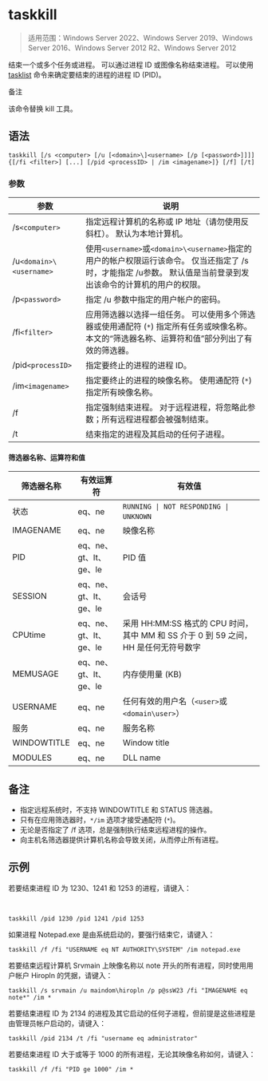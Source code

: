# taskkill

> 适用范围：Windows Server 2022、Windows Server 2019、Windows Server 2016、Windows Server 2012 R2、Windows Server 2012

结束一个或多个任务或进程。 可以通过进程 ID 或图像名称结束进程。 可以使用 [tasklist](https://learn.microsoft.com/zh-cn/windows-server/administration/windows-commands/tasklist) 命令来确定要结束的进程的进程 ID (PID)。

 备注

该命令替换 kill 工具。

## 语法

```
taskkill [/s <computer> [/u [<domain>\]<username> [/p [<password>]]]] {[/fi <filter>] [...] [/pid <processID> | /im <imagename>]} [/f] [/t]
```

### 参数

|参数|说明|
| --------| --------------------------------------------------------------------------------------------------------------------------------------------------|
|/s`<computer>`​|指定远程计算机的名称或 IP 地址（请勿使用反斜杠）。 默认为本地计算机。|
|/u`<domain>\<username>`​|使用`<username>`​或`<domain>\<username>`​指定的用户的帐户权限运行该命令。 仅当还指定了 /s时，才能指定 /u参数。 默认值是当前登录到发出该命令的计算机的用户的权限。|
|/p`<password>`​|指定 /u 参数中指定的用户帐户的密码。|
|/fi`<filter>`​|应用筛选器以选择一组任务。 可以使用多个筛选器或使用通配符 (`*`​) 指定所有任务或映像名称。 本文的“筛选器名称、运算符和值”部分列出了有效的筛选器。|
|/pid`<processID>`​|指定要终止的进程的进程 ID。|
|/im`<imagename>`​|指定要终止的进程的映像名称。 使用通配符 (`*`​) 指定所有映像名称。|
|/f|指定强制结束进程。 对于远程进程，将忽略此参数；所有远程进程都会被强制结束。|
|/t|结束指定的进程及其启动的任何子进程。|

#### 筛选器名称、运算符和值

|筛选器名称|有效运算符|有效值|
| -------------| ------------------------| -------------------------------------------------------------------------------------|
|状态|eq、ne|​`RUNNING \| NOT RESPONDING \| UNKNOWN`​|
|IMAGENAME|eq、ne|映像名称|
|PID|eq、ne、gt、lt、ge、le|PID 值|
|SESSION|eq、ne、gt、lt、ge、le|会话号|
|CPUtime|eq、ne、gt、lt、ge、le|采用 HH:MM:SS 格式的 CPU 时间，其中 MM 和 SS 介于 0 到 59 之间，HH 是任何无符号数字|
|MEMUSAGE|eq、ne、gt、lt、ge、le|内存使用量 (KB)|
|USERNAME|eq、ne|任何有效的用户名（`<user>`​或`<domain\user>`​）|
|服务|eq、ne|服务名称|
|WINDOWTITLE|eq、ne|Window title|
|MODULES|eq、ne|DLL name|

## 备注

- 指定远程系统时，不支持 WINDOWTITLE 和 STATUS 筛选器。
- 只有在应用筛选器时，`*/im`​ 选项才接受通配符 (`*`​)。
- 无论是否指定了 /f 选项，总是强制执行结束远程进程的操作。
- 向主机名筛选器提供计算机名称会导致关闭，从而停止所有进程。

## 示例

若要结束进程 ID 为 1230、1241 和 1253 的进程，请键入：

‍

```
taskkill /pid 1230 /pid 1241 /pid 1253
```

如果进程 Notepad.exe 是由系统启动的，要强行结束它，请键入：

```
taskkill /f /fi "USERNAME eq NT AUTHORITY\SYSTEM" /im notepad.exe
```

若要结束远程计算机 Srvmain 上映像名称以 note 开头的所有进程，同时使用用户帐户 Hiropln 的凭据，请键入：

```
taskkill /s srvmain /u maindom\hiropln /p p@ssW23 /fi "IMAGENAME eq note*" /im *
```

若要结束进程 ID 为 2134 的进程及其它启动的任何子进程，但前提是这些进程是由管理员帐户启动的，请键入：

```
taskkill /pid 2134 /t /fi "username eq administrator"
```

若要结束进程 ID 大于或等于 1000 的所有进程，无论其映像名称如何，请键入：

```
taskkill /f /fi "PID ge 1000" /im *
```

‍
